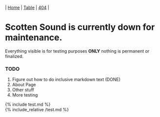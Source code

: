 | [Home][1] | [Table][2] | [404][3] |

[1]: index.md
[2]: table.md
[3]: 404.md


# Scotten Sound is currently down for maintenance.
Everything visible is for testing purposes **ONLY** nothing is permanent or finalized.

### TODO
1. Figure out how to do inclusive markdown text (DONE)
2. About Page
3. Other stuff
4. More testing



<body>
    <div>{% include test.md %}</div>
    <div>{% include_relative /test.md %}</div>
</body>